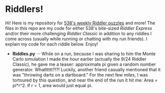 # Riddlers!

Hi! Here is my repository for [538's weekly Riddler puzzles](https://fivethirtyeight.com/tag/the-riddler/) and more! The files in this repo are my code for either 538's bite-sized *Riddler Express* and/or their more challenging *Riddler Classic* in addition to any riddles I come across (usually while running or chatting with my run friends). I explain my code for each riddle below. Enjoy!

* **Riddles.py**
⋅⋅⋅ While on a run, because I was sharing to him the Monte Carlo simulation I made the hour earlier (actually the 9/24 Riddler Classic), he gave me a teaser: approximate pi given a random number generator. Whatttttt?!?! Luckily, another friend casually mentioned that it was "throwing darts on a dartboard." For the next few miles, I was tortoured by this question, and near the end of the run it hit me: Area = pi*r^2. If r = 1, area would just equal pi. 


